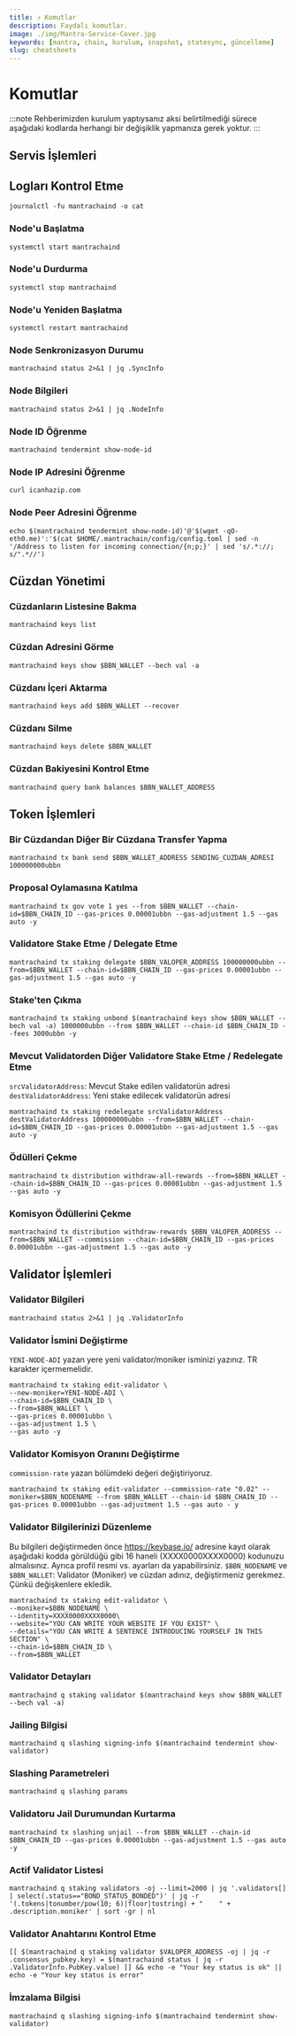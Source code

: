 ```yaml
---
title: ⤴️ Komutlar
description: Faydalı komutlar.
image: ./img/Mantra-Service-Cover.jpg
keywords: [mantra, chain, kurulum, snapshot, statesync, güncelleme]
slug: cheatsheets
---
```


# Komutlar
:::note
Rehberimizden kurulum yaptıysanız aksi belirtilmediği sürece aşağıdaki kodlarda herhangi bir değişiklik yapmanıza gerek yoktur.
:::

## Servis İşlemleri

## Logları Kontrol Etme 
```
journalctl -fu mantrachaind -o cat
```

### Node'u Başlatma
```
systemctl start mantrachaind
```

### Node'u Durdurma
```
systemctl stop mantrachaind
```

### Node'u Yeniden Başlatma
```
systemctl restart mantrachaind
```

### Node Senkronizasyon Durumu
```
mantrachaind status 2>&1 | jq .SyncInfo
```

### Node Bilgileri
```
mantrachaind status 2>&1 | jq .NodeInfo
```

### Node ID Öğrenme
```
mantrachaind tendermint show-node-id
```

### Node IP Adresini Öğrenme
```
curl icanhazip.com
```

### Node Peer Adresini Öğrenme
```
echo $(mantrachaind tendermint show-node-id)'@'$(wget -qO- eth0.me)':'$(cat $HOME/.mantrachain/config/config.toml | sed -n '/Address to listen for incoming connection/{n;p;}' | sed 's/.*://; s/".*//')
```

## Cüzdan Yönetimi

### Cüzdanların Listesine Bakma
```
mantrachaind keys list
```

### Cüzdan Adresini Görme
```
mantrachaind keys show $BBN_WALLET --bech val -a
```

### Cüzdanı İçeri Aktarma
```
mantrachaind keys add $BBN_WALLET --recover
```

### Cüzdanı Silme
```
mantrachaind keys delete $BBN_WALLET
```

### Cüzdan Bakiyesini Kontrol Etme
```
mantrachaind query bank balances $BBN_WALLET_ADDRESS
```

## Token İşlemleri

### Bir Cüzdandan Diğer Bir Cüzdana Transfer Yapma
```
mantrachaind tx bank send $BBN_WALLET_ADDRESS SENDING_CUZDAN_ADRESI 100000000ubbn
```

### Proposal Oylamasına Katılma
```
mantrachaind tx gov vote 1 yes --from $BBN_WALLET --chain-id=$BBN_CHAIN_ID --gas-prices 0.00001ubbn --gas-adjustment 1.5 --gas auto -y
```

### Validatore Stake Etme / Delegate Etme
```
mantrachaind tx staking delegate $BBN_VALOPER_ADDRESS 100000000ubbn --from=$BBN_WALLET --chain-id=$BBN_CHAIN_ID --gas-prices 0.00001ubbn --gas-adjustment 1.5 --gas auto -y
```

### Stake'ten Çıkma
```
mantrachaind tx staking unbond $(mantrachaind keys show $BBN_WALLET --bech val -a) 1000000ubbn --from $BBN_WALLET --chain-id $BBN_CHAIN_ID --fees 3000ubbn -y
```

### Mevcut Validatorden Diğer Validatore Stake Etme / Redelegate Etme
`srcValidatorAddress`: Mevcut Stake edilen validatorün adresi
`destValidatorAddress`: Yeni stake edilecek validatorün adresi
```
mantrachaind tx staking redelegate srcValidatorAddress destValidatorAddress 100000000ubbn --from=$BBN_WALLET --chain-id=$BBN_CHAIN_ID --gas-prices 0.00001ubbn --gas-adjustment 1.5 --gas auto -y
```

### Ödülleri Çekme
```
mantrachaind tx distribution withdraw-all-rewards --from=$BBN_WALLET --chain-id=$BBN_CHAIN_ID --gas-prices 0.00001ubbn --gas-adjustment 1.5 --gas auto -y
```

### Komisyon Ödüllerini Çekme
```
mantrachaind tx distribution withdraw-rewards $BBN_VALOPER_ADDRESS --from=$BBN_WALLET --commission --chain-id=$BBN_CHAIN_ID --gas-prices 0.00001ubbn --gas-adjustment 1.5 --gas auto -y
```

## Validator İşlemleri

### Validator Bilgileri
```
mantrachaind status 2>&1 | jq .ValidatorInfo
```

### Validator İsmini Değiştirme
`YENI-NODE-ADI` yazan yere yeni validator/moniker isminizi yazınız. TR karakter içermemelidir.
```
mantrachaind tx staking edit-validator \
--new-moniker=YENI-NODE-ADI \
--chain-id=$BBN_CHAIN_ID \
--from=$BBN_WALLET \
--gas-prices 0.00001ubbn \
--gas-adjustment 1.5 \
--gas auto -y
```

### Validator Komisyon Oranını Değiştirme
`commission-rate` yazan bölümdeki değeri değiştiriyoruz.
```
mantrachaind tx staking edit-validator --commission-rate "0.02" --moniker=$BBN_NODENAME --from $BBN_WALLET --chain-id $BBN_CHAIN_ID --gas-prices 0.00001ubbn --gas-adjustment 1.5 --gas auto - y
```

### Validator Bilgilerinizi Düzenleme
Bu bilgileri değiştirmeden önce https://keybase.io/ adresine kayıt olarak aşağıdaki kodda görüldüğü gibi 16 haneli (XXXX0000XXXX0000) kodunuzu almalısınız. Ayrıca profil resmi vs. ayarları da yapabilirsiniz. 
`$BBN_NODENAME` ve `$BBN_WALLET`: Validator (Moniker) ve cüzdan adınız, değiştirmeniz gerekmez. Çünkü değişkenlere ekledik.
```
mantrachaind tx staking edit-validator \
--moniker=$BBN_NODENAME \
--identity=XXXX0000XXXX0000\
--website="YOU CAN WRITE YOUR WEBSITE IF YOU EXIST" \
--details="YOU CAN WRITE A SENTENCE INTRODUCING YOURSELF IN THIS SECTION" \
--chain-id=$BBN_CHAIN_ID \
--from=$BBN_WALLET
```

### Validator Detayları
```
mantrachaind q staking validator $(mantrachaind keys show $BBN_WALLET --bech val -a)
```

### Jailing Bilgisi
```
mantrachaind q slashing signing-info $(mantrachaind tendermint show-validator)
```

### Slashing Parametreleri
```
mantrachaind q slashing params
```

### Validatoru Jail Durumundan Kurtarma 
```
mantrachaind tx slashing unjail --from $BBN_WALLET --chain-id $BBN_CHAIN_ID --gas-prices 0.00001ubbn --gas-adjustment 1.5 --gas auto -y
```

### Actif Validator Listesi
```
mantrachaind q staking validators -oj --limit=2000 | jq '.validators[] | select(.status=="BOND_STATUS_BONDED")' | jq -r '(.tokens|tonumber/pow(10; 6)|floor|tostring) + " 	 " + .description.moniker' | sort -gr | nl
```

### Validator Anahtarını Kontrol Etme
```
[[ $(mantrachaind q staking validator $VALOPER_ADDRESS -oj | jq -r .consensus_pubkey.key) = $(mantrachaind status | jq -r .ValidatorInfo.PubKey.value) ]] && echo -e "Your key status is ok" || echo -e "Your key status is error"
```

### İmzalama Bilgisi
```
mantrachaind q slashing signing-info $(mantrachaind tendermint show-validator)
```
